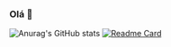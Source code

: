 ### Olá 👋

![Anurag's GitHub stats](https://github-readme-stats.vercel.app/api?username=Eduuard023&show_icons=true&theme=radical)
[![Readme Card](https://github-readme-stats.vercel.app/api/pin/?username=Eduuard023&repo=Meu-Portifolio&theme=dark)](https://github.com/anuraghazra/github-readme-stats)



